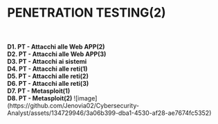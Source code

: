 <h1> PENETRATION TESTING(2) </h1> <br>
<b> <br> D1. PT - Attacchi alle Web APP(2) </b>
<b> <br> D2. PT - Attacchi alle Web APP(3) </b>
<b> <br> D3. PT - Attacchi ai sistemi </b>
<b> <br> D4. PT - Attacchi alle reti(1) </b>
<b> <br> D5. PT - Attacchi alle reti(2) </b>
<b> <br> D6. PT - Attacchi alle reti(3) </b>
<b> <br> D7. PT - Metasploit(1) </b>
<b> <br> D8. PT - Metasploit(2) </b>
![image](https://github.com/Jenovia02/Cybersecurity-Analyst/assets/134729946/3a06b399-dba1-4530-af28-ae7674fc5352)


